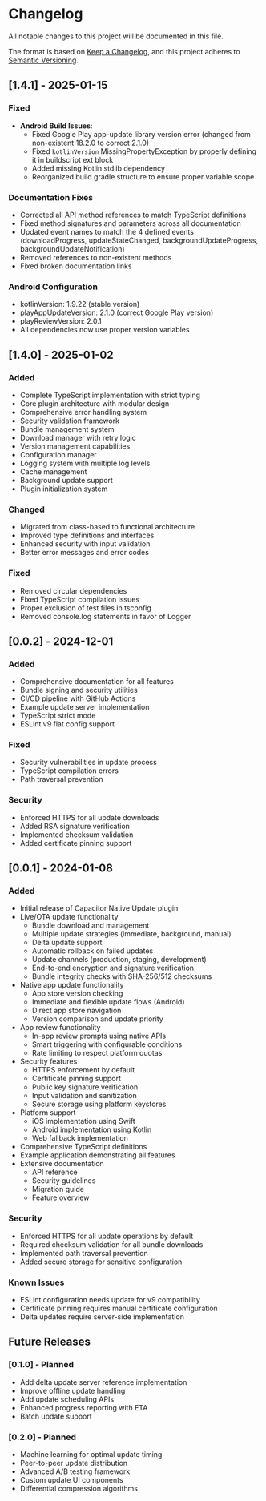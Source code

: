 # Changelog

All notable changes to this project will be documented in this file.

The format is based on [Keep a Changelog](https://keepachangelog.com/en/1.0.0/),
and this project adheres to [Semantic Versioning](https://semver.org/spec/v2.0.0.html).

## [1.4.1] - 2025-01-15

### Fixed
- **Android Build Issues**:
  - Fixed Google Play app-update library version error (changed from non-existent 18.2.0 to correct 2.1.0)
  - Fixed `kotlinVersion` MissingPropertyException by properly defining it in buildscript ext block
  - Added missing Kotlin stdlib dependency
  - Reorganized build.gradle structure to ensure proper variable scope

### Documentation Fixes
- Corrected all API method references to match TypeScript definitions
- Fixed method signatures and parameters across all documentation
- Updated event names to match the 4 defined events (downloadProgress, updateStateChanged, backgroundUpdateProgress, backgroundUpdateNotification)
- Removed references to non-existent methods
- Fixed broken documentation links

### Android Configuration
- kotlinVersion: 1.9.22 (stable version)
- playAppUpdateVersion: 2.1.0 (correct Google Play version)
- playReviewVersion: 2.0.1
- All dependencies now use proper version variables

## [1.4.0] - 2025-01-02

### Added

- Complete TypeScript implementation with strict typing
- Core plugin architecture with modular design
- Comprehensive error handling system
- Security validation framework
- Bundle management system
- Download manager with retry logic
- Version management capabilities
- Configuration manager
- Logging system with multiple log levels
- Cache management
- Background update support
- Plugin initialization system

### Changed

- Migrated from class-based to functional architecture
- Improved type definitions and interfaces
- Enhanced security with input validation
- Better error messages and error codes

### Fixed

- Removed circular dependencies
- Fixed TypeScript compilation issues
- Proper exclusion of test files in tsconfig
- Removed console.log statements in favor of Logger

## [0.0.2] - 2024-12-01

### Added

- Comprehensive documentation for all features
- Bundle signing and security utilities
- CI/CD pipeline with GitHub Actions
- Example update server implementation
- TypeScript strict mode
- ESLint v9 flat config support

### Fixed

- Security vulnerabilities in update process
- TypeScript compilation errors
- Path traversal prevention

### Security

- Enforced HTTPS for all update downloads
- Added RSA signature verification
- Implemented checksum validation
- Added certificate pinning support

## [0.0.1] - 2024-01-08

### Added

- Initial release of Capacitor Native Update plugin
- Live/OTA update functionality
  - Bundle download and management
  - Multiple update strategies (immediate, background, manual)
  - Delta update support
  - Automatic rollback on failed updates
  - Update channels (production, staging, development)
  - End-to-end encryption and signature verification
  - Bundle integrity checks with SHA-256/512 checksums
- Native app update functionality
  - App store version checking
  - Immediate and flexible update flows (Android)
  - Direct app store navigation
  - Version comparison and update priority
- App review functionality
  - In-app review prompts using native APIs
  - Smart triggering with configurable conditions
  - Rate limiting to respect platform quotas
- Security features
  - HTTPS enforcement by default
  - Certificate pinning support
  - Public key signature verification
  - Input validation and sanitization
  - Secure storage using platform keystores
- Platform support
  - iOS implementation using Swift
  - Android implementation using Kotlin
  - Web fallback implementation
- Comprehensive TypeScript definitions
- Example application demonstrating all features
- Extensive documentation
  - API reference
  - Security guidelines
  - Migration guide
  - Feature overview

### Security

- Enforced HTTPS for all update operations by default
- Required checksum validation for all bundle downloads
- Implemented path traversal prevention
- Added secure storage for sensitive configuration

### Known Issues

- ESLint configuration needs update for v9 compatibility
- Certificate pinning requires manual certificate configuration
- Delta updates require server-side implementation

## Future Releases

### [0.1.0] - Planned

- Add delta update server reference implementation
- Improve offline update handling
- Add update scheduling APIs
- Enhanced progress reporting with ETA
- Batch update support

### [0.2.0] - Planned

- Machine learning for optimal update timing
- Peer-to-peer update distribution
- Advanced A/B testing framework
- Custom update UI components
- Differential compression algorithms
